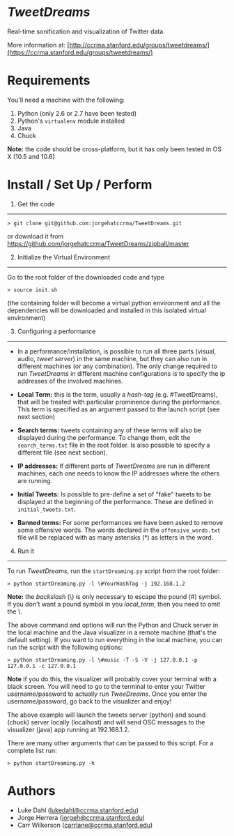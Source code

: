 *TweetDreams*
=============

Real-time sonification and visualization of Twitter data.

More information at: [http://ccrma.stanford.edu/groups/tweetdreams/](https://ccrma.stanford.edu/groups/tweetdreams/)


Requirements
============

You'll need a machine with the following:

1. Python (only 2.6 or 2.7 have been tested)
1. Python's `virtualenv` module installed
1. Java
1. Chuck

**Note:** the code should be cross-platform, but it has only been tested in OS X (10.5 and 10.6)


Install / Set Up / Perform
===============================

1) Get the code
---------------

	> git clone git@github.com:jorgehatccrma/TweetDreams.git

or download it from  https://github.com/jorgehatccrma/TweetDreams/zipball/master


2) Initialize the Virtual Environment
-------------------------------------

Go to the root folder of the downloaded code and type

	> source init.sh

(the containing folder will become a virtual python environment and all the dependencies will be
downloaded and installed in this isolated virtual environment)


3) Configuring a performance
----------------------------

 * In a performance/installation, is possible to run all three parts (visual, audio, *tweet server*) in the same machine, but they
can also run in different machines (or any combination).
The only change required to run *TweetDreams* in different machine configurations is to specify the
ip addresses of the involved machines.

 * **Local Term:** this is the term, usually a *hash-tag* (e.g. #TweetDreams), that will be treated with
particular prominence during the performance.
This term is specified as an argument passed to the launch script (see next section)

 * **Search terms:** tweets containing any of these terms will also be displayed during the performance.
To change them, edit the `search_terms.txt` file in the root folder. Is also possible to specify a
different file (see next section).

 * **IP addresses:** If different parts of *TweetDreams* are run in different machines, each one needs to
know the IP addresses where the others are running.

 * **Initial Tweets:** Is possible to pre-define a set of "fake" tweets to be displayed at the beginning of the performance. These are defined in `initial_tweets.txt`.

 * **Banned terms:** For some performances we have been asked to remove some offensive words. The words declared in the `offensive_words.txt` file will be replaced with as many asterisks (*) as letters in the word.


4) Run it
---------
To run *TweetDreams*, run the `startDreaming.py` script from the root folder:

	> python startDreaming.py -l \#YourHashTag -j 192.168.1.2

**Note:** the *backslash* (\\) is only necessary to escape the pound (#) symbol. If you don't want a pound symbol in you *local_term*, then you need to omit the \\.

The above command and options will run the Python and Chuck server in the local machine and the Java visualizer in a remote machine (that's the default setting). If you want to run everything in the local machine, you can run the script with the following options:

    > python startDreaming.py -l \#music -T -S -V -j 127.0.0.1 -p 127.0.0.1 -c 127.0.0.1

**Note** if you do this, the visualizer will probably cover your terminal with a black screen. You will need to go to the terminal to enter your Twitter username/password to actually run *TweeDreams*. Once you enter the username/password, go back to the visualizer and enjoy!

The above example will launch the tweets server (python) and sound (chuck) server locally (localhost) and will send OSC
messages to the visualizer (java) app running at 192.168.1.2.

There are many other arguments that can be passed to this script. For a complete list run:

	> python startDreaming.py -h



Authors
=======
* Luke Dahl (lukedahl@ccrma.stanford.edu)
* Jorge Herrera (jorgeh@ccrma.stanford.edu)
* Carr Wilkerson (carrlane@ccrma.stanford.edu)
